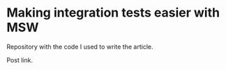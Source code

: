 # Making integration tests easier with MSW

Repository with the code I used to write the article.

Post link.
